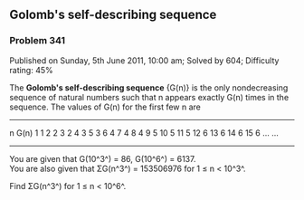 Golomb's self-describing sequence
---------------------------------

### Problem 341

Published on Sunday, 5th June 2011, 10:00 am; Solved by 604; Difficulty
rating: 45%

The **Golomb's self-describing sequence** {G(n)} is the only
nondecreasing sequence of natural numbers such that n appears exactly
G(n) times in the sequence. The values of G(n) for the first few n are

  ---- ---- ---- ---- ---- ---- ---- ---- ---- ---- ---- ---- ---- ---- ---- ---- ----
  n    G(n)
  1    1
  2    2
  3    2
  4    3
  5    3
  6    4
  7    4
  8    4
  9    5
  10   5
  11   5
  12   6
  13   6
  14   6
  15   6
  …    …
  ---- ---- ---- ---- ---- ---- ---- ---- ---- ---- ---- ---- ---- ---- ---- ---- ----

You are given that G(10^3^) = 86, G(10^6^) = 6137.\
 You are also given that ΣG(n^3^) = 153506976 for 1 ≤ n \< 10^3^.

Find ΣG(n^3^) for 1 ≤ n \< 10^6^.
